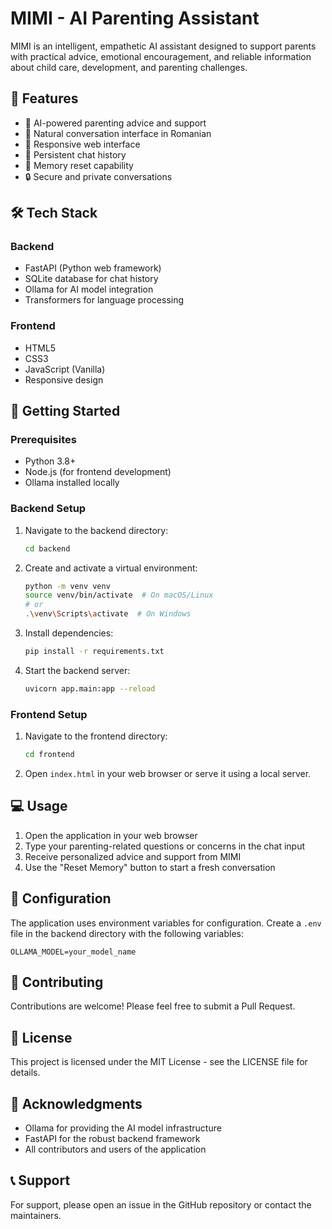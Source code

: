 # MIMI - AI Parenting Assistant

MIMI is an intelligent, empathetic AI assistant designed to support parents with practical advice, emotional encouragement, and reliable information about child care, development, and parenting challenges.

## 🌟 Features

- 🤖 AI-powered parenting advice and support
- 💬 Natural conversation interface in Romanian
- 📱 Responsive web interface
- 💾 Persistent chat history
- 🔄 Memory reset capability
- 🔒 Secure and private conversations

## 🛠️ Tech Stack

### Backend
- FastAPI (Python web framework)
- SQLite database for chat history
- Ollama for AI model integration
- Transformers for language processing

### Frontend
- HTML5
- CSS3
- JavaScript (Vanilla)
- Responsive design

## 🚀 Getting Started

### Prerequisites
- Python 3.8+
- Node.js (for frontend development)
- Ollama installed locally

### Backend Setup
1. Navigate to the backend directory:
   ```bash
   cd backend
   ```

2. Create and activate a virtual environment:
   ```bash
   python -m venv venv
   source venv/bin/activate  # On macOS/Linux
   # or
   .\venv\Scripts\activate  # On Windows
   ```

3. Install dependencies:
   ```bash
   pip install -r requirements.txt
   ```

4. Start the backend server:
   ```bash
   uvicorn app.main:app --reload
   ```

### Frontend Setup
1. Navigate to the frontend directory:
   ```bash
   cd frontend
   ```

2. Open `index.html` in your web browser or serve it using a local server.

## 💻 Usage

1. Open the application in your web browser
2. Type your parenting-related questions or concerns in the chat input
3. Receive personalized advice and support from MIMI
4. Use the "Reset Memory" button to start a fresh conversation

## 🔧 Configuration

The application uses environment variables for configuration. Create a `.env` file in the backend directory with the following variables:
```
OLLAMA_MODEL=your_model_name
```

## 🤝 Contributing

Contributions are welcome! Please feel free to submit a Pull Request.

## 📝 License

This project is licensed under the MIT License - see the LICENSE file for details.

## 🙏 Acknowledgments

- Ollama for providing the AI model infrastructure
- FastAPI for the robust backend framework
- All contributors and users of the application

## 📞 Support

For support, please open an issue in the GitHub repository or contact the maintainers.
